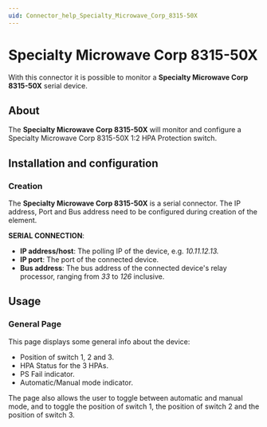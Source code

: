 ```yaml
---
uid: Connector_help_Specialty_Microwave_Corp_8315-50X
---
```


# Specialty Microwave Corp 8315-50X

With this connector it is possible to monitor a **Specialty Microwave Corp 8315-50X** serial device.

## About

The **Specialty Microwave Corp 8315-50X** will monitor and configure a Specialty Microwave Corp 8315-50X 1:2 HPA Protection switch.

## Installation and configuration

### Creation

The **Specialty Microwave Corp 8315-50X** is a serial connector. The IP address, Port and Bus address need to be configured during creation of the element.

**SERIAL CONNECTION**:

- **IP address/host**: The polling IP of the device, e.g. *10.11.12.13.*
- **IP port**: The port of the connected device.
- **Bus address**: The bus address of the connected device's relay processor, ranging from *33* to *126* inclusive.

## Usage

### General Page

This page displays some general info about the device:

- Position of switch 1, 2 and 3.
- HPA Status for the 3 HPAs.
- PS Fail indicator.
- Automatic/Manual mode indicator.

The page also allows the user to toggle between automatic and manual mode, and to toggle the position of switch 1, the position of switch 2 and the position of switch 3.
